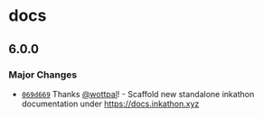 # docs

## 6.0.0

### Major Changes

- [`069d669`](https://github.com/scio-labs/inkathon/commit/069d6698e5d8d28c652790d68fcea3cd8e52b4ef) Thanks [@wottpal](https://github.com/wottpal)! - Scaffold new standalone inkathon documentation under https://docs.inkathon.xyz

